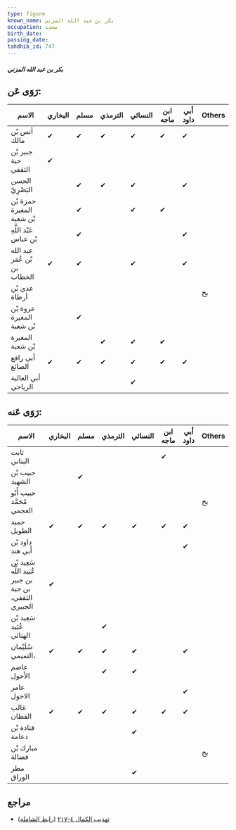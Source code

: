 ```yaml
---
type: figure
known_name: بكر بن عبد الله المزني
occupation: محدث
birth_date:
passing_date:
tahdhib_id: 747
---
```

##### بكر بن عبد الله المزني

## رَوَى عَن:
| الاسم                        | البخاري | مسلم | الترمذي | النسائي | ابن ماجه | أبي داود | Others |
| ---------------------------- | ------- | ---- | ------- | ------- | -------- | -------- | ------ |
| أنس بْن مالك                 | ✔       | ✔    | ✔       | ✔       | ✔        | ✔        |        |
| جبير بْن حية الثقفي          | ✔       |      |         |         |          |          |        |
| الحسن البَصْرِيّ             |         | ✔    | ✔       | ✔       |          | ✔        |        |
| حمزة بْن المغيرة بْن شعبة    |         | ✔    |         | ✔       | ✔        |          |        |
| عَبْد اللَّهِ بْن عباس       |         | ✔    |         |         |          | ✔        |        |
| عبد الله بْن عُمَر بن الخطاب | ✔       | ✔    |         | ✔       |          | ✔        |        |
| عدي بْن أرطاة                |         |      |         |         |          |          | بخ     |
| عروة بْن المغيرة بْن شعبة    |         | ✔    |         |         |          |          |        |
| المغيرة بْن شعبة             |         |      | ✔       | ✔       | ✔        |          |        |
| أبي رافع الصائغ              | ✔       | ✔    | ✔       | ✔       | ✔        | ✔        |        |
| أبي العالية الرياحي          |         |      |         | ✔       |          |          |        |
## رَوَى عَنه:
| الاسم                                                   | البخاري | مسلم | الترمذي | النسائي | ابن ماجه | أبي داود | Others |
| ------------------------------------------------------- | ------- | ---- | ------- | ------- | -------- | -------- | ------ |
| ثابت البناني                                            |         |      |         |         | ✔        |          |        |
| حبيب بْن الشهيد                                         |         | ✔    |         |         |          |          |        |
| حبيب أَبُو مُحَمَّد العجمي                              |         |      |         |         |          |          | بخ     |
| حميد الطويل                                             | ✔       | ✔    | ✔       | ✔       | ✔        | ✔        |        |
| داود بْن أَبي هند                                       |         |      |         |         |          | ✔        |        |
| سَعِيد بْن عُبَيد اللَّه بن جبير بن حية الثقفي، الجبيري | ✔       |      |         |         |          |          |        |
| سَعِيد بْن عُبَيد الهنائي                               |         |      | ✔       |         |          |          |        |
| سُلَيْمان التميمي،                                      | ✔       | ✔    | ✔       | ✔       |          | ✔        |        |
| عاصم الأحول                                             |         |      | ✔       | ✔       |          |          |        |
| عامر الاحول                                             |         |      |         |         |          | ✔        |        |
| غالب القطان                                             | ✔       | ✔    | ✔       | ✔       | ✔        | ✔        |        |
| قتادة بْن دعامة                                         |         |      |         | ✔       |          |          |        |
| مبارك بْن فضالة                                         |         |      |         |         |          |          | بخ     |
| مطر الوراق                                              |         |      |         | ✔       |          |          |        |
## مراجع
- [تهذيب الكمال ٤-٢١٧](obsidian://open?vault=Tahdhib-al-Kamal&file=Figures/٧٤٧-بكر%20بن%20عبد%20الله%20المزني) ([رابط الشاملة](https://shamela.ws/book/3722/1731))